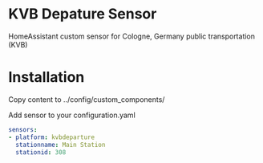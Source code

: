 # KVB Depature Sensor
HomeAssistant custom sensor for Cologne, Germany public transportation (KVB)

# Installation
Copy content to ../config/custom_components/

Add sensor to your configuration.yaml

```yaml
sensors:
- platform: kvbdeparture
  stationname: Main Station
  stationid: 308

```